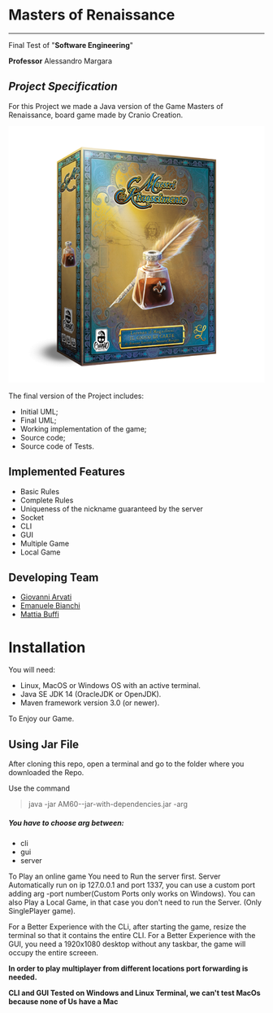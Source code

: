 # Masters of Renaissance

*****

Final Test of "**Software Engineering**"

**Professor** Alessandro Margara

## _Project Specification_

For this Project we made a Java version of the Game Masters of Renaissance, board game made by Cranio Creation.

![](/src/main/resources/ReadMeImages/Masters-of-Renaissance.png)

The final version of the Project includes:
- Initial UML;
- Final UML;
- Working implementation of the game;
- Source code;
- Source code of Tests.

## Implemented Features


- Basic Rules
- Complete Rules
- Uniqueness of the nickname guaranteed by the server
- Socket
- CLI
- GUI
- Multiple Game
- Local Game

## Developing Team
- [Giovanni Arvati](https://github.com/arva29)
- [Emanuele Bianchi](https://github.com/EmanueleBianchi)
- [Mattia Buffi](https://github.com/MattiaBuffi)

# Installation

You will need:
- Linux, MacOS or Windows OS with an active terminal.
- Java SE JDK 14 (OracleJDK or OpenJDK).
- Maven framework version 3.0 (or newer).

To Enjoy our Game.
## Using Jar File
After cloning this repo, open a terminal and go to the folder where you downloaded the Repo.

Use the command 
> java -jar AM60-<version>-jar-with-dependencies.jar -arg

##### _You have to choose arg between:_
 - cli
 - gui
 - server

To Play an online game You need to Run the server first. 
Server Automatically run on ip 127.0.0.1 and port 1337, you can use a custom port adding arg -port number(Custom Ports only works on Windows).
You can also Play a Local Game, in that case you don't need to run the Server. (Only SinglePlayer game).

For a Better Experience with the CLi, after starting the game, resize the terminal so that it contains the entire CLI.
For a Better Experience with the GUI, you need a 1920x1080 desktop without any taskbar, the game will occupy the entire screeen.

**In order to play multiplayer from different locations port forwarding is needed.**

**CLI and GUI Tested on Windows and Linux Terminal, we can't test MacOs because none of Us have a Mac**




